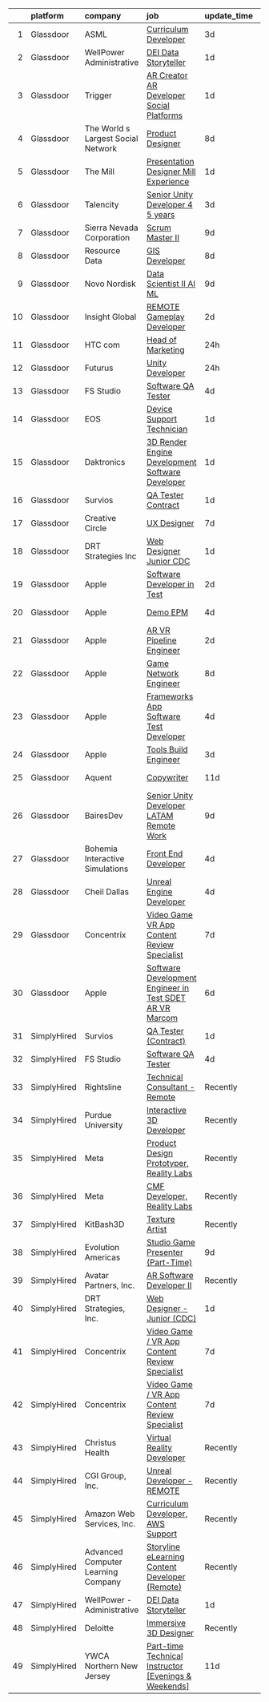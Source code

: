 

|    | platform    | company                            | job                                                                                                                                                                                                                                                                                                                                                                                                                                                                                                                                                                                                                                                                                                                                                                                                                                                                                                                                                                                                                                                                                                                                                                                                                                                                                                                                              | update_time   | location            |
|---:|:------------|:-----------------------------------|:-------------------------------------------------------------------------------------------------------------------------------------------------------------------------------------------------------------------------------------------------------------------------------------------------------------------------------------------------------------------------------------------------------------------------------------------------------------------------------------------------------------------------------------------------------------------------------------------------------------------------------------------------------------------------------------------------------------------------------------------------------------------------------------------------------------------------------------------------------------------------------------------------------------------------------------------------------------------------------------------------------------------------------------------------------------------------------------------------------------------------------------------------------------------------------------------------------------------------------------------------------------------------------------------------------------------------------------------------|:--------------|:--------------------|
|  1 | Glassdoor   | ASML                               | [Curriculum Developer](https://www.glassdoor.com/partner/jobListing.htm?pos=122&ao=1136043&s=58&guid=00000183925d2995be7b3446e2d16c25&src=GD_JOB_AD&t=SR&vt=w&cs=1_2599a7e1&cb=1664607922960&jobListingId=1008165316536&jrtk=3-0-1ge95qaduk62q801-1ge95qaehi9j9800-08cb8877ebc6b8d9-)                                                                                                                                                                                                                                                                                                                                                                                                                                                                                                                                                                                                                                                                                                                                                                                                                                                                                                                                                                                                                                                            | 3d            | San Diego, CA       |
|  2 | Glassdoor   | WellPower   Administrative         | [DEI Data Storyteller](https://www.glassdoor.com/partner/jobListing.htm?pos=127&ao=1136043&s=58&guid=00000183925d2995be7b3446e2d16c25&src=GD_JOB_AD&t=SR&vt=w&cs=1_10df0d38&cb=1664607922960&jobListingId=1008172201866&jrtk=3-0-1ge95qaduk62q801-1ge95qaehi9j9800-c588f392469b7379-)                                                                                                                                                                                                                                                                                                                                                                                                                                                                                                                                                                                                                                                                                                                                                                                                                                                                                                                                                                                                                                                            | 1d            | Denver, CO          |
|  3 | Glassdoor   | Trigger                            | [AR Creator   AR Developer   Social Platforms](https://www.glassdoor.com/partner/jobListing.htm?pos=126&ao=1136043&s=58&guid=00000183925d2995be7b3446e2d16c25&src=GD_JOB_AD&t=SR&vt=w&cs=1_9bc821ab&cb=1664607922960&jobListingId=1008172392484&jrtk=3-0-1ge95qaduk62q801-1ge95qaehi9j9800-abaecd6251b6fd39-)                                                                                                                                                                                                                                                                                                                                                                                                                                                                                                                                                                                                                                                                                                                                                                                                                                                                                                                                                                                                                                    | 1d            | Los Angeles, CA     |
|  4 | Glassdoor   | The World s Largest Social Network | [Product Designer](https://www.glassdoor.com/partner/jobListing.htm?pos=115&ao=1110586&s=58&guid=00000183925d2995be7b3446e2d16c25&src=GD_JOB_AD&t=SR&vt=w&ea=1&cs=1_ff76fb7c&cb=1664607922959&jobListingId=1008157140308&cpc=334ABAF5D42DC775&jrtk=3-0-1ge95qaduk62q801-1ge95qaehi9j9800-a642022dfeb55cc1--6NYlbfkN0DSgjPPcnEdvoK3uuxfISLALE6pB1FR7YSHOr_tSg5_QGIhoz_2VqUepdcKLBLI_zQiFb7Mv6_CEQhPFum4gfmwQGPCiITf2K0qQj9x0f8a78gVLpfAIjDbULdmdYtrCw4MXe3x5bVzwYaU3_5GrmGaOW1tZGcuO6Qp6i9ygVqII_-w5kJf1No_SAQu1xAe9ZjOW-GL8gbIPYDK4MnkgUJZlcvXkGc9KeHyVxew418tp-3lv2rORC1NvQDFoHefsMOZNrSI1zJpkfDQGD9UgRdWDPl6c5sbnNM36N5wmEBgb9fgu7zxG8s0Rbh2JAsvxpz5fJ0RjnmOUIvqQf68cu_8eMgzD9O37ZSBOdMZVJKIPOwIQyoI6wDTgFCCzYEDnivd6Bj1psIMGZsEKSNvRYgJUZ70upgzN4U0UB336wkc6r0YNUZdgDKDD_HnAtbZYobFzOYfP4bNkV4GnJa7pJbTWI5BqzxUbU3uqQRnRcmwmDmE1AjY-lSDuoYmVrILJnRVmUutafq1KOjoiWeQ56XZi3Dct0NqitJ3wYpbLUxHxKcn6x7ehYCd1UpMTG3LSSUjO3TE2jq2ew%3D%3D)                                                                                                                                                                                                                                                                                                                                                                                                          | 8d            | New York, NY        |
|  5 | Glassdoor   | The Mill                           | [Presentation Designer   Mill Experience](https://www.glassdoor.com/partner/jobListing.htm?pos=130&ao=1136043&s=58&guid=00000183925d2995be7b3446e2d16c25&src=GD_JOB_AD&t=SR&vt=w&ea=1&cs=1_782e0f5f&cb=1664607922961&jobListingId=1008172668412&jrtk=3-0-1ge95qaduk62q801-1ge95qaehi9j9800-e0d32e358b07bdc3-)                                                                                                                                                                                                                                                                                                                                                                                                                                                                                                                                                                                                                                                                                                                                                                                                                                                                                                                                                                                                                                    | 1d            | Los Angeles, CA     |
|  6 | Glassdoor   | Talencity                          | [Senior Unity Developer  4 5 years ](https://www.glassdoor.com/partner/jobListing.htm?pos=114&ao=1110586&s=58&guid=00000183925d2995be7b3446e2d16c25&src=GD_JOB_AD&t=SR&vt=w&ea=1&cs=1_42814a7c&cb=1664607922959&jobListingId=1008165622587&cpc=47CFDC01B3F81FAC&jrtk=3-0-1ge95qaduk62q801-1ge95qaehi9j9800-f91aa66d325fd2a9--6NYlbfkN0D4u546U1YX6_rhg3j5mXzoVucObIKHiqZ2RBy47oqhNqqWHv9L-2QkNNvxmmUvxZZMSzha3l35Jps4NpjxBhdZh5ZHpYF_5gIWAKmpLoLkTqq-0RNP0kxdPOauEfCJzPwaO81KRYDjdqckTni27waS-igk4_ObfgHiPFa_rc15ktpEB8TFSwh0pWAtD16v-Wo7WGDnEKPnviYL3nrGWA9mCNUvAQRg-FehxrSUg0QnAd-KzuOd4NZ37Bb9GUh_L9hnxfN5GmYElMAUJeala7D7TR40BEmoVsmLVJfCt-L-1_8wxtY2YEQzhgM1c6JV55owim43LmXyEn-Xmrjn-sb6MPgjKI40JGsgZnQfgJkN1ADSTZSfqh2kSFNw5M8oUqeX0DQz1I8BnCY7dwkJ13ZN7zmBgolwaGXwSFqM7kiToTzuxuBSfhNNOm2cDKHeSO3_diIXelyyQJSs8zr68kevr69l0aMCj9UKzq10q5YR38jpYH3dMmfLEUGkWhiJnsaQZ2zlMkdubq-9Jx_Hpc5bmTsMv-HiWXQ%3D)                                                                                                                                                                                                                                                                                                                                                                                                                                      | 3d            | Ontario, CA         |
|  7 | Glassdoor   | Sierra Nevada Corporation          | [Scrum Master II](https://www.glassdoor.com/partner/jobListing.htm?pos=111&ao=1110586&s=58&guid=00000183925d2995be7b3446e2d16c25&src=GD_JOB_AD&t=SR&vt=w&cs=1_f101b1c3&cb=1664607922958&jobListingId=1008154996305&cpc=8795CF9063CD573D&jrtk=3-0-1ge95qaduk62q801-1ge95qaehi9j9800-f42e35937e652211--6NYlbfkN0D62_JHbrgYxlviA7FwbPsL4TkqsqsoMMqCOTnkHNAsjFce8vIDdSOySZ44GhM1jDxShFFYd4psv6WW_tVpPkWnWPNs_07dqHV8xH5UzbeTe-AGzu1m-YXTLI3egcyEJxMfyETC53gmtxIdAEF8QwT1aXDDxnGzVXLOubyV3O5_dMQ6vb5VKj7EsVq0qGJbUSMkiAkSEhg-T2Q2GQGi-uxqE76W_rCX3r2UgNPUqJYg5cLuLaF6gBGbRMgzgU3qnJeO629cXOjgBpYI53qJnSipbsJLdeYWSimU0ta6okMx90b-MVxtiT2kCa_PCNCxsj0WHaBZdcyHBlK0C0bu3Cz63PF6sL9G9DITGp9r7L0_5C3mUMTl63k4zjgTT8K6sFfWIxb5EObbM9rekb3CQcATtG9Ga67czFnmdhEwMEYOtKWYblWUqc3OS4_nKaJmG_SYdzOODfwd-wjRCyIoguXVX0FSG5tJVsNh8NigDzB5wjKaRTCqK9IILXUO_juzeQ8K7Q8bWE_KCT1ML9XNbIxmXxF9CXM5fr0%3D)                                                                                                                                                                                                                                                                                                                                                                                                                                                              | 9d            | Centennial, CO      |
|  8 | Glassdoor   | Resource Data                      | [GIS Developer](https://www.glassdoor.com/partner/jobListing.htm?pos=107&ao=1110586&s=58&guid=00000183925d2995be7b3446e2d16c25&src=GD_JOB_AD&t=SR&vt=w&ea=1&cs=1_99ca80a3&cb=1664607922958&jobListingId=1008156409913&cpc=A0032DE20586B9BD&jrtk=3-0-1ge95qaduk62q801-1ge95qaehi9j9800-2eca3f03e7683f2d--6NYlbfkN0Dl7F8yQ3Mt_M0p4pEaeq_LOWEMcxAwOSX3iRAQq_Rxvk4JCbRY4mFoWp-vOhIcdrromiIp2nqw6_MTPQeX64telXdoQGJKsK2YpbAjw4gP4osxmYU-H3UjB-EMHtF2MIDykynp3y5a9aBAAQLWbfe5lbII1XyLkZv4uTXcK6AXfFgKkJYZHCsBlw-DbFbFh12BkZMOWrwvylCWEE62cdVh9xV2W0Up6lsPeW3e-QU4N6W5rXikb6jF0yELSUEIow4rwQ00fE-mSXPkkCLNiA-nAgMKTF6FdyAVgHIGP05yI-RQakYCUM4RLZwetA9lYNrhp8N3qpCwo1diAXEmqFDQIfAWnZ6wAJKKDnPjvnF_cyEysmMuGKuvObv3rJFQjgcmVMzvdXDy4kJW-BHJPmdbuVN6FIZJcRfX209Yh6Mchc-B4guH7GlD1eTVOUDtkfhFWad2jAlhFcj3_pzAqT4SJa1MCKVFT4c59up0g5k42FyJ8rmnqJbb)                                                                                                                                                                                                                                                                                                                                                                                                                                                                                                         | 8d            | Boise, ID           |
|  9 | Glassdoor   | Novo Nordisk                       | [Data Scientist II   AI ML](https://www.glassdoor.com/partner/jobListing.htm?pos=101&ao=1110586&s=58&guid=00000183925d2995be7b3446e2d16c25&src=GD_JOB_AD&t=SR&vt=w&cs=1_931135d9&cb=1664607922957&jobListingId=1008153659323&cpc=18E4F2D8CCA3E56E&jrtk=3-0-1ge95qaduk62q801-1ge95qaehi9j9800-44801c18404dd425--6NYlbfkN0CwTb2KBSy5XqLXEHj5_mYBmDWKOk7XTvk_LICJOppi7cB4B2F4ZeEB2sl2BCaugXZr-jv0zWdtjRBZnZkEZJA1bUP5pVVD0cOHUy30FzaI5j2oWcbAqe4zSyaZNpVKm0-FXZuVMM2xEq0c8FzIJb34NHVwcLHn4exgqXoyvrHMqw8JsBqHjzbQDGDUBj4P7I8A_LAhyq_sVZeuZ3XBShQlJWSc8DTp8UmG2AUdJyr8IIK-M2YPkoYmaY1GYCCmBa5Y9Ak55Qz02OJ-240Cz01ox3Py-wiRneAhg-GhoBiKoUKStWlCCxpO6VsRtsPWkdlhcig8398TkhT3-Nmm3eAyCLognZLQUhgC2rHNK6VnnQ2079PzAHqHUffVQGH1SNFqpW7ST4-_TXo9y-ZeXN3In1q5u8u8kR1_ix28VbFnRMUKf7NubbtKZrmb1v4nGZJuEcVU5p1yird3geH2VRlKVFFQHaVPjOi0AcoAHwNyfxNSJUKNx56lFt8CIkqzXGpK-7U_dR0DyubRtEATQeSYFw4Jtqa8UqoqnTcGnMPfGaz91gC0UXKQ5Mnt-lLXjWCkvT5zhMiEu-ry9AsbHz-NoavCZ7c4530iKcV47OPTX66iE3E5LwRavTuV409XzbUdi5gp7kwvS4RALHXvOnCo7114g9Q6XMu5sAhqiUl_tg%3D%3D)                                                                                                                                                                                                                                                                                                      | 9d            | Seattle, WA         |
| 10 | Glassdoor   | Insight Global                     | [REMOTE Gameplay Developer](https://www.glassdoor.com/partner/jobListing.htm?pos=113&ao=1110586&s=58&guid=00000183925d2995be7b3446e2d16c25&src=GD_JOB_AD&t=SR&vt=w&ea=1&cs=1_3cddf046&cb=1664607922959&jobListingId=1008168457782&cpc=2CAED5C921A5F994&jrtk=3-0-1ge95qaduk62q801-1ge95qaehi9j9800-724aa31baf88dd21--6NYlbfkN0BKkHZu3wF05EeDimN_p6sYpKCMArvwa95YdH7UpkaBCq4jyhlUym-tVPKEMJWJqtLxksf-DBlaaczPgWfS2-iTM1n5Ybs0JMZv6xYRBcra7sEVyztlrO39DjHWuojgbjENAACAbwGK6bEMdlf9uYbuBAXcl38heg5t9mdGr3mgm4pF-RhbUn78-nhwk5ip_yrh64ikTBiP_e8Mj_IPDQXUR4R_G_VdcbjunhcJcMMEMwsZjPXwtGA8IlEt0btaxmxTOBy79w7rI4nIv2gDtJ9Ghd92RzYxxDgdlDFNcf5afcc2-GbKtJyQgTfJWu2M9WVQBAPPqmGAN0sHiP63tlKao8H-t_CTZBCY4SL2wRfNizyy7NFid0UDYnwnFAnq16AYjQx3t3dNoQCXSgGgZ9XuGRM5IHPY6R8Ln2Yzw1R1o76NMtkTbP6ZkuG_qxtJVSa1kYthmHYwyYiKSDDiBmipYvnvGqQv3vzvK3-BaVVzC-uh30Mqlb4Qhf3LtMgjh6s7wRmiKr9zrQ%3D%3D)                                                                                                                                                                                                                                                                                                                                                                                                                                                                 | 2d            | Remote              |
| 11 | Glassdoor   | HTC com                            | [Head of Marketing](https://www.glassdoor.com/partner/jobListing.htm?pos=124&ao=1136043&s=58&guid=00000183925d2995be7b3446e2d16c25&src=GD_JOB_AD&t=SR&vt=w&ea=1&cs=1_f2760d30&cb=1664607922960&jobListingId=1008174532073&jrtk=3-0-1ge95qaduk62q801-1ge95qaehi9j9800-2a560c85c87abdc0-)                                                                                                                                                                                                                                                                                                                                                                                                                                                                                                                                                                                                                                                                                                                                                                                                                                                                                                                                                                                                                                                          | 24h           | Remote              |
| 12 | Glassdoor   | Futurus                            | [Unity Developer](https://www.glassdoor.com/partner/jobListing.htm?pos=118&ao=1136043&s=58&guid=00000183925d2995be7b3446e2d16c25&src=GD_JOB_AD&t=SR&vt=w&cs=1_8d454eb4&cb=1664607922959&jobListingId=1008175937981&jrtk=3-0-1ge95qaduk62q801-1ge95qaehi9j9800-3ccf8b1e031218d9-)                                                                                                                                                                                                                                                                                                                                                                                                                                                                                                                                                                                                                                                                                                                                                                                                                                                                                                                                                                                                                                                                 | 24h           | Atlanta, GA         |
| 13 | Glassdoor   | FS Studio                          | [Software QA Tester](https://www.glassdoor.com/partner/jobListing.htm?pos=117&ao=1136043&s=58&guid=00000183925d2995be7b3446e2d16c25&src=GD_JOB_AD&t=SR&vt=w&cs=1_5210e6f3&cb=1664607922959&jobListingId=1008163027946&jrtk=3-0-1ge95qaduk62q801-1ge95qaehi9j9800-d8f6a79973bcbbc7-)                                                                                                                                                                                                                                                                                                                                                                                                                                                                                                                                                                                                                                                                                                                                                                                                                                                                                                                                                                                                                                                              | 4d            | Remote              |
| 14 | Glassdoor   | EOS                                | [Device Support Technician](https://www.glassdoor.com/partner/jobListing.htm?pos=109&ao=1110586&s=58&guid=00000183925d2995be7b3446e2d16c25&src=GD_JOB_AD&t=SR&vt=w&ea=1&cs=1_457e2ab4&cb=1664607922958&jobListingId=1008171585415&cpc=32EE424DE2B657EB&jrtk=3-0-1ge95qaduk62q801-1ge95qaehi9j9800-453c53e6ea62177f--6NYlbfkN0CPuFK2nZOxfoNNJY0Pao8GxSWpION7uy0983NRRg9RKDewEfDB7qPLIZAMCI42lkcrPxyJkZELxqe_S4DL8srPmRsxV1hMJcoaJ1ytUxlYLXXponbxpAzm5RgFdncmvZq3RcxOQB9aQDrvhtAuLmvKpNCRVKGc3R9w6t-RL4Hbs3nFhke0BeUhqmvObwnV4OLthixBJW2-Cf53yXJ5Pw1RB3YeU7bc3ItbQOSr6zITHPZAN9pkAsi7YLD8mrU1eUBg9-xRa_8gYITEwPKmeMvNFSF1U_3kpVuggUzRmf3kxyV_xWB21TkZn01hHj9U7gvIUtyHNXPc7F6E1o1jEzb52etr9mMsgw6e-XlC9ch2BFasTYMLmn9vmRM23vSXO3QKwVcgcgG_NBEL_JwBPoihbIuP1Y6tVNff83waPk80GPi-yEX9XuIX5KBbQgUcwtbcR0STxxalEQ%3D%3D)                                                                                                                                                                                                                                                                                                                                                                                                                                                                                                                                 | 1d            | Burlingame, CA      |
| 15 | Glassdoor   | Daktronics                         | [3D Render Engine Development   Software Developer](https://www.glassdoor.com/partner/jobListing.htm?pos=103&ao=1110586&s=58&guid=00000183925d2995be7b3446e2d16c25&src=GD_JOB_AD&t=SR&vt=w&cs=1_8eefe811&cb=1664607922957&jobListingId=1008172231480&cpc=D2F1DE17EE1F43B9&jrtk=3-0-1ge95qaduk62q801-1ge95qaehi9j9800-554c4cbea47b8e6a--6NYlbfkN0A_5SANSmwsWPDqy3GvG9deaVP8tFsfGsIHOxfm-OxfSjJVOKqHHNaESpTauWMxt_0ZnTgKFeay6l6Wh1AQYfTFyZOkqWWWRKe8MJMZ-vvqqYGk2Kh-W5f4cvmmA6_5PJN7hP2GwjpwuacgIJImtjWSpNs9NiCxgxdE-p5UtqwSqL7MIo5KEMPmVFXJpIED1LuHnpUx55lS1oaj36RT8fSmcJBDLiNX6RVGhhEjD-RCahzw4-6KZhD_BC5pcyg38MGMRBHwurjLelqvIVsJPbeulfrnTdnf23q8UWm6ft7OW6Fq5PREc46IAaP2G9R6SOb8AkI8RXy7KA_qUr_WrAkHFv860vLad2_O6kWF_qMaMaNARRL13gLOhSs3HrnhYnFOFlhYwJBa21eKWn7-5bJtqaL75o5tSTu6StzH51wP6Z7E7ENZVnaw5pPPP5Z79kmM1lxKM8t-VZIF4aLjKy9Ht_QtFXT92cDJtmk-SCLIauDhIBE-6oPkwGf2HWTVSGviHZoqaaGL9MkOsrz5eIc7aA0xMlXDryLXxe8iBx0jpdArRQMSIuPxtsbyB59WEvA6PiNS2uZaTIuwxlnT8FYAysBziYgsWEEjfVgViL7-q5tAIO9Jsj9eUbgL_y0Zo6ZALPXz5KyS3g79DpT9Xvek4StmCds6bxYDx_5TCYeIfmQG_OnIG6TA_JJP6BNMgxIjUJUZR4-urDlEdAirLQVN0XBlU-YRBFOHfk4zAS8sH_r1SXglF1Ee)                                                                                                                                                                                                          | 1d            | Remote              |
| 16 | Glassdoor   | Survios                            | [QA Tester  Contract ](https://www.glassdoor.com/partner/jobListing.htm?pos=121&ao=1136043&s=58&guid=00000183925d2995be7b3446e2d16c25&src=GD_JOB_AD&t=SR&vt=w&ea=1&cs=1_d96fc9fb&cb=1664607922959&jobListingId=1008172186706&jrtk=3-0-1ge95qaduk62q801-1ge95qaehi9j9800-6b15e7a1e0d15c3a-)                                                                                                                                                                                                                                                                                                                                                                                                                                                                                                                                                                                                                                                                                                                                                                                                                                                                                                                                                                                                                                                       | 1d            | Marina del Rey, CA  |
| 17 | Glassdoor   | Creative Circle                    | [UX Designer](https://www.glassdoor.com/partner/jobListing.htm?pos=112&ao=1110586&s=58&guid=00000183925d2995be7b3446e2d16c25&src=GD_JOB_AD&t=SR&vt=w&cs=1_acb3a0b6&cb=1664607922958&jobListingId=1008158063137&cpc=0C139D4CAD5A6DB2&jrtk=3-0-1ge95qaduk62q801-1ge95qaehi9j9800-ec2e55de0a94811f--6NYlbfkN0BPwlZa85gbT4Q3XYQoU_uQn0Qmw9zd_9UNfmcwtqAVud1yvyq1Z4UAlx1bxhDUi3LLFLUld_1vJrumFSDvG6lUa_HJGwxAAUxa9p0M-jkeyeN6GzOqSmw-VWsVBukvyjroC-hZtCxh3oS8dg-fi22EeP_Rmk0_tnCQzpjzfP_qW2MqSbe-B5Tx34z5B_O_rAMHPezn0Cia0y3Xsw7AtyEXNc-wmi7at6ZWjB8UJhrdbqr184pdRS3-YU2s1LvwcdOwubgUoK5aXNImj_k9m_v2mp79oj_nGwRvKqcyyXFtv4D83xRuNV5oN7l2BZzlFC2ux0AeDOSygWk9kqK1nQzcoTKsR7Q9iEOpxorva7cSo1UIftPcnJyosAolEJLNSP7HxtRyGg_g4ZxzuxRAgss6k-pErR8BYZxDr_Pz7f4-veJd_oHMJmSIC-VmZXejjps9BI88fXIVwBixBA-7Jp5_sVkvnwpG5mpXN0A7hkw5CfKYISDQiTw52Rxqtqawo-5GK-JneEinwg%3D%3D)                                                                                                                                                                                                                                                                                                                                                                                                                                                                                    | 7d            | Los Angeles, CA     |
| 18 | Glassdoor   | DRT Strategies  Inc                | [Web Designer   Junior  CDC ](https://www.glassdoor.com/partner/jobListing.htm?pos=119&ao=1136043&s=58&guid=00000183925d2995be7b3446e2d16c25&src=GD_JOB_AD&t=SR&vt=w&ea=1&cs=1_efa35eca&cb=1664607922959&jobListingId=1008172109669&jrtk=3-0-1ge95qaduk62q801-1ge95qaehi9j9800-5ee42a531f4cdbb5-)                                                                                                                                                                                                                                                                                                                                                                                                                                                                                                                                                                                                                                                                                                                                                                                                                                                                                                                                                                                                                                                | 1d            | Remote              |
| 19 | Glassdoor   | Apple                              | [Software Developer in Test](https://www.glassdoor.com/partner/jobListing.htm?pos=102&ao=1110586&s=58&guid=00000183925d2995be7b3446e2d16c25&src=GD_JOB_AD&t=SR&vt=w&cs=1_806eae00&cb=1664607922957&jobListingId=1008167611662&cpc=AC285F3A3ECA6BB0&jrtk=3-0-1ge95qaduk62q801-1ge95qaehi9j9800-958a1a6347df90e8--6NYlbfkN0BvKrLyj5gPmtZO9T8euul8TCxuuKNOtzRJOomxnwSEodTz2Bc-sPZlbtkML8D-m4rGWus8ii_HvPhOCQhf0d2gkvPclVYs3hlEy2DKw3fVok-M3o6ncECEsLRkX44feOGnkddwJsvJPkJK0qCjUD5moKNuSx3rbp3jTbxaE7wFGe9LXIrBMKVAn2Z6pPScqYU0xw9sRukLWb9fbT9vW3ibuDAN4uUpc_9oTGRcHb_QQma8qqHl-zkjM4fELnDCUTFt2kXqVvxnROV6bwHJcyS4hCKr1D5ANkVnS9TVwBta_rebjHFrmAzl4rXnA2rAmGDIugjn55jVbdhlqFfiVcsamIkmfEH0ioIo2ZBBytMH_A1feEFJE7rflvH9bA4Zz2tIbRQBkNah1wdnCHUSoqXo7ylvnXE08tlXriF0DIRebrNfDkAegwCQzPQ11BntOo9TtFE8nWGMRb7uWOTKX4RiXFXATRnrxFI6glHMTJbqW38_tLKLqcPR7q8CzV8trW6SyJua2rbSkz2RxPbU71RveYY-Q49TZYog0EIEpj-LZqN5rD0cq7WMrwCfaAnzcD1KhefAMOtKOFW16fqO95gQAgXGZZhDUwt_-5my7FQ-1iLsLLmlRd1s8diyPrhgWk0Avzemt6n19I23lnm5B-5NOeGbUGpxH_pkPy6jjzkmdU_5di7LAcIQC_bgY8a0xkkb7o0dKvpFxVY7Ffn9caylxNlFt-8gv82v3RCdrehgrFfMazlQKeXc-e4avH-211FEe1fEibfBUtU9KOkKHXS-0z4l1cjKays2P1Ekc58SydGV7INIflNpeFyCiAiY5Q16qqPtiieYxBWekwNuU_y8O4sCbwwYXvT4fNgffxGaSdTc1wOf6j4VirFb6HRKOHWY0cV5mHfhKF0fJ1Kl7aRoG1xQaNZUFdxNgH3zUcfHG849e8rcH6yoPFZZUyuTOfeLi5Mn_P6jXDJXTpSOlEmo) | 2d            | Boulder, CO         |
| 20 | Glassdoor   | Apple                              | [Demo EPM](https://www.glassdoor.com/partner/jobListing.htm?pos=129&ao=1136043&s=58&guid=00000183925d2995be7b3446e2d16c25&src=GD_JOB_AD&t=SR&vt=w&cs=1_3c00f094&cb=1664607922960&jobListingId=1008164340985&jrtk=3-0-1ge95qaduk62q801-1ge95qaehi9j9800-928f6ec53de5403b-)                                                                                                                                                                                                                                                                                                                                                                                                                                                                                                                                                                                                                                                                                                                                                                                                                                                                                                                                                                                                                                                                        | 4d            | Cupertino, CA       |
| 21 | Glassdoor   | Apple                              | [AR VR Pipeline Engineer](https://www.glassdoor.com/partner/jobListing.htm?pos=105&ao=1110586&s=58&guid=00000183925d2995be7b3446e2d16c25&src=GD_JOB_AD&t=SR&vt=w&cs=1_86bb3dbb&cb=1664607922957&jobListingId=1008167611600&cpc=9908D8D4413DBB8A&jrtk=3-0-1ge95qaduk62q801-1ge95qaehi9j9800-7f07361192d5dd8a--6NYlbfkN0BvKrLyj5gPmtZO9T8euul8TCxuuKNOtzRJOomxnwSEodTz2Bc-sPZl1dBMH13w-jNdNQaFf-lF6kL1aEhJ4eiuAXTha0QvAvu907Z2VYn0VJoxU7cAlBZlFPS1G7aYLqrMAUepxkDoRYj5djL18fyLw83N7Y0s2ePHYzB0Wp7YoIAv07rczKGhUd6gbm834akgaZsvkPhwqokPMuJmb_epjJInYqEAKk1HYDnTeUBhFHnqH4xTtPF7tItuU4rLel5gdOWahD6hG0mprTJNtd9UVLPph_WmX09qyFjAc8pttuejfwYcLHDeZK1OYTF__vbq0lYYriOvo_Y-TtvMEh96EHEsm1FpxQEpaRTEekoxK1H2pdTvHL8L9EcVs-2fL1hyuZDQ73t8fSjb76QRQviSRS5VOqDNIhe93mkqFwzkitvlrxDf3JJOUikaEQbxIHnCKfHKqVH4b59ANAbrkUllZam_Qn1FFJxZoQ3vuIBNuKdvDmnI8Y30zURT8R0bjtDz69fPa9Sb5-Ltj2L65n1BfCBcUmyVvvfTDzeBHMikGlbw0UFK3O0GyBSVTOqc028G9sTsdPlksXgck_B4aeDhAxyQNoxaY3Do6mqxBNcqKEFgzbNgmXTcLIsWEmxr5sc3vOLq0ylUE_PY1y1fWgcO-efl19AB2XubMh8-BReUhj8BX-COI5ZMY8_x-yu8tyqvaPSd9ByfglZ_o8l_RRsZ4ce3T5OBgXDKthXr7d83e4k5PvnQZ3afDwrDWnAur9sj4_iFipeFGISbzZfx3WDRhu1Qr7esjpFv-RfgilfDJgOU4uEzFnD2PwIA_5_tdegEajOkCoNXfv-ecCwI05DfToeaxlLxaVonlnTmwswD1i_3D1iMS1HRGP8qYJVz4cB6MSPxaMKL6EtVcvNHfpga2_VkYWwciMjFDYVq98UE7EwSOqrKlL_uMTltMGgUG8SVSvYWyP6lqw%3D%3D)        | 2d            | Seattle, WA         |
| 22 | Glassdoor   | Apple                              | [Game Network Engineer](https://www.glassdoor.com/partner/jobListing.htm?pos=108&ao=1110586&s=58&guid=00000183925d2995be7b3446e2d16c25&src=GD_JOB_AD&t=SR&vt=w&cs=1_4de94d9c&cb=1664607922958&jobListingId=1008156058893&cpc=F41FEAB56D215062&jrtk=3-0-1ge95qaduk62q801-1ge95qaehi9j9800-da07dbd9cd8eb861--6NYlbfkN0BvKrLyj5gPmtZO9T8euul8TCxuuKNOtzRJOomxnwSEodTz2Bc-sPZl29JElYHfcoQU89pw0pukzvT-t3F7KnGwjHaCtH-zmtCsdadvtW-pabzNvxkP5wXNBXQIItjYzTFKU-rasdVWS5FS9BhI6fVw8vp1ZtLMDVeHaEF6UCNf-LdAYY14-sTLDSeJ-nJn0uPC2OPj65slHsm6silRlmzrBdtHgpnzz6LscJZvzGJT15UcVG--J-mS86ZIwKbj5QnPnMamQugUMLwlD6RX1iP7Z5dWfFzoNzsGceJU1JZRjKKiOvyHs4UsPBjz_mdc7AzmuJ0WwGk9jjiiKR-j_uTpcf_Syc0I0s9-1XQZafCEhKcJbhUPsuno0bIrk1e-FO0jVDxpLgMN9bxAmbun01VIEca9tFcF1cmkjviXnSRVFbytbPC4RZCDmDkZsVOaSKI4nfg3SHM388Syi2WohuUVSm-TEZSsf95pGmEJ26YpI2uunDJVmMfLAeQCoyWLUa4HvIEeCxLaFvGX8XuqX5GZMmmOh36nzUGSx1LVx0qxRBd1wzHL97yGI6wcXFDzXdBvYwehjUrl0NQvI2g_aKHbnjZaDYFwdIsYUOfmefteLmEpKpeq3qk-mrxkm8eCrMhL8wXlsaIkmQYvQowoUYhFCyG3LUhean8NUyqGzzyG-OdlB6W5UK7td3Z4AXrpANYNOxWhVxwrRgOkMRpcYSyR_oi9DT4rm4LBzcUkjzPikJpue0XZWzqqYlWPShgB2RPbvuh3O6XSCzXUgH-63_mWzfp_3F1W6oXje9ia2ffBGp5jTz7v7G8h4jI01wCvZgPDwKRLdj-FfmqBjqjfalVWht0RknFPPNbitn1GmhTfd_oqC7oZWsrk7Eb55gGuPwxL-0BjEx6kQJlElMZ1MhTOiqLi1EnqvckAH3Pqxubgatkr1BIzPE2qPwTwaFTKmIWMmf4dhPVPlQ%3D%3D)          | 8d            | Culver City, CA     |
| 23 | Glassdoor   | Apple                              | [Frameworks App Software Test Developer](https://www.glassdoor.com/partner/jobListing.htm?pos=125&ao=1136043&s=58&guid=00000183925d2995be7b3446e2d16c25&src=GD_JOB_AD&t=SR&vt=w&cs=1_dd27ea2c&cb=1664607922960&jobListingId=1008162387033&jrtk=3-0-1ge95qaduk62q801-1ge95qaehi9j9800-9c160936dd81f773-)                                                                                                                                                                                                                                                                                                                                                                                                                                                                                                                                                                                                                                                                                                                                                                                                                                                                                                                                                                                                                                          | 4d            | Cupertino, CA       |
| 24 | Glassdoor   | Apple                              | [Tools Build Engineer](https://www.glassdoor.com/partner/jobListing.htm?pos=106&ao=1110586&s=58&guid=00000183925d2995be7b3446e2d16c25&src=GD_JOB_AD&t=SR&vt=w&cs=1_a7fd7aa4&cb=1664607922958&jobListingId=1008164708846&cpc=F41FEAB56D215062&jrtk=3-0-1ge95qaduk62q801-1ge95qaehi9j9800-d05afd4cff3794b1--6NYlbfkN0BvKrLyj5gPmtZO9T8euul8TCxuuKNOtzRJOomxnwSEodTz2Bc-sPZlbtkML8D-m4qjDqsrGnfoqq7rWUQaQV6QE_PBUBYsT4fM9sAVvJDVer8dzoyf4iabhx_s3jcp3HhGg-8KIYoBd2gZR3O-1Ekq3HokKQ39KID90hQH7pIgdKb2CBkKYwpT57HqpPca3sh7VwXZAplfDFSGt_2idTp8uVAm7tSetRrQkG8qKLkx_UnLQDP9lPc-AZTXiGVfJSI_COZgcKzblhiD5863moXkfwM2ZIV76tr3pbmqwIxBNSwu2DpexDzGMFmP_xUFaCbRh9GG09g4UegGL_FKP5ZTEjzvg6tYqBFDKjFOmkoiQ4CB_07UzmPqsZmRyb13f0scEwywW_LCguylSuKDftjLLsTCPydVJgITJvpqiN5r8eDzqQRFvTp3x5WuwoUuUt7RyN9uFgciUpJg6ly74FZcn8ysG7FjUEv5UzMMt9doVnfkrR5ogvRiSj_M2ni1D7-acbibZRCOASJumi32M4KdzGai9vV7OpqPRctLRahinpJPVqkp77nveavM_OgX4q4FAY0Yf2p1MT1_tDS2O3OMgNIUntnGHOJ8cl785K32UZ43MvG9yubKVBiTrysMZUJUUKFTshiSETku9QXaqfcsrlEYMlKcWHpilYey-dVyAnKQX3UfddZdEUBn-u_4jPZPjhrcjuceaUUPPzkTk9NyeE9OYjx-CwSmP0cu6huVPilKJILZxWGstkQDk5Y5RKRGmc0bEIsgKNIzRZ1d4PzyVpaUq9uKoVN5sXAM53mOBxLeX39mRUuf8NRNxsobk3Vb_Y9SU0-UquNZW3bAN50PmX9n4Wk2TwsLkB3DhBRWuiHbdSnZviE_6FRz2rgHVXIZhLyWYjiJWeEmChEZF-JWs8V9PIUh3zphKrVQHVL4TtX0glkmE0024kKUpce6Syk%3D)                         | 3d            | Boulder, CO         |
| 25 | Glassdoor   | Aquent                             | [Copywriter](https://www.glassdoor.com/partner/jobListing.htm?pos=116&ao=1110586&s=58&guid=00000183925d2995be7b3446e2d16c25&src=GD_JOB_AD&t=SR&vt=w&cs=1_17090cc5&cb=1664607922959&jobListingId=1008149560635&cpc=3BA4CE39D5B5DEF5&jrtk=3-0-1ge95qaduk62q801-1ge95qaehi9j9800-44a054f2317c41df--6NYlbfkN0DMrcEu7yrtATojKJA7cEzGQ3FdRGWLh0CZQInL4ECGI9gD0Wolx9R2v-Aex0-GK04WQ_Gdw9peU0mJ74Nv9j4h28cknoma2wMlPK_alqmnYvYsHusEOmMEJtwcngNn3vniXk5FVQPyiqeSUbFz3Zt1lgg3jXbSIE0N80cjX2gMb0zW4ZoVxWVtXIx0k7gr07gWFYSp8KLD1bA101U50mzANa_n27m3FlCaPdxKx6LcKSN5nDBqGTTuprJwdEg75KkeX88D5nTdApwTHnYr1i9lWKOEbdw9DdWD0zb7erd26HVeHODItQd0syH25U2HNWtvmnU1gLRpgfvhYmUwTsTtlCHVqO1nBiZqF8rQ3rOV2dAZ9Tdc9FOeOFpnC4ZAWkAkLiTZLJpGCdnWPTv4YWacih-3VJKCeWbQjrUAEz996j8L94JgSKx4Vp2b3Sfv7fh1l3gg0gjYXQ%3D%3D)                                                                                                                                                                                                                                                                                                                                                                                                                                                                                                                                                     | 11d           | New York, NY        |
| 26 | Glassdoor   | BairesDev                          | [Senior Unity Developer  LATAM    Remote Work](https://www.glassdoor.com/partner/jobListing.htm?pos=110&ao=1110586&s=58&guid=00000183925d2995be7b3446e2d16c25&src=GD_JOB_AD&t=SR&vt=w&cs=1_b47efc2f&cb=1664607922958&jobListingId=1008153520027&cpc=2CAED5C921A5F994&jrtk=3-0-1ge95qaduk62q801-1ge95qaehi9j9800-d07b078a70677f47--6NYlbfkN0BfEGkshao4EhrCCf7LYqKO8VNtf9vkQrewuI3DmTR_-G3zJxSBeo1O-SB_lpKRvkPM-bPc5FhBWyuJIcxMxgpbjfTpubAlTTARQ0mMGAhamrq9Jn6fhAwDv_qRzdVcBFdMH9gkJbzgO1vp6CpfOGar4AMUZe6FO_fxm45CnFh9QbEi__AaZJFXbcf0CH0IPUcSQAOv0o1iFOyH55FyAGGaSgC6JgMbuiM2sDqsOkCj2Mgn8RieDjjHhIe73vwsPqSQtpwV8FGz2w2vaJxkOUS2Sy4hmGpRCoFSjweHdyneUhEGpSqnJTm3vFBfDHWYoVD0nQcq01s1fK_27I8OiyLPOe5Q1z9uwKy8h0wqtwjv0rZQrIh7La0O7q0pprNnbKE-6Nr4E8oN05ee2Cu-rD9zNk7o2My6nLJ8S71U31KnDMSMeSncQUxqzyQolNE-OsCWaycXg45qShTHJGlo6eLkr4w6QgMP9yFCqM3BvX_OYnQ2l8KddZQ0RiRWoNh5ntH_uuKux_kirAhyz-AieQLibt_cPMvbU3fI806qKBabI1X5kAzFeBHESwn21m1Y3YpX3fqO-n5ZLg%3D%3D)                                                                                                                                                                                                                                                                                                                                                                                   | 9d            | Colon, PA           |
| 27 | Glassdoor   | Bohemia Interactive Simulations    | [Front End Developer](https://www.glassdoor.com/partner/jobListing.htm?pos=120&ao=1136043&s=58&guid=00000183925d2995be7b3446e2d16c25&src=GD_JOB_AD&t=SR&vt=w&ea=1&cs=1_135dc2ad&cb=1664607922959&jobListingId=1008163413258&jrtk=3-0-1ge95qaduk62q801-1ge95qaehi9j9800-b833b04af9e62add-)                                                                                                                                                                                                                                                                                                                                                                                                                                                                                                                                                                                                                                                                                                                                                                                                                                                                                                                                                                                                                                                        | 4d            | Pittsburgh, PA      |
| 28 | Glassdoor   | Cheil Dallas                       | [Unreal Engine Developer](https://www.glassdoor.com/partner/jobListing.htm?pos=128&ao=1136043&s=58&guid=00000183925d2995be7b3446e2d16c25&src=GD_JOB_AD&t=SR&vt=w&ea=1&cs=1_a2f79c6e&cb=1664607922960&jobListingId=1008162394929&jrtk=3-0-1ge95qaduk62q801-1ge95qaehi9j9800-c96a3c45842c3012-)                                                                                                                                                                                                                                                                                                                                                                                                                                                                                                                                                                                                                                                                                                                                                                                                                                                                                                                                                                                                                                                    | 4d            | Plano, TX           |
| 29 | Glassdoor   | Concentrix                         | [Video Game   VR App Content Review Specialist](https://www.glassdoor.com/partner/jobListing.htm?pos=104&ao=1110586&s=58&guid=00000183925d2995be7b3446e2d16c25&src=GD_JOB_AD&t=SR&vt=w&cs=1_f89f1e5c&cb=1664607922957&jobListingId=1008158915479&cpc=149B3D5996025BBA&jrtk=3-0-1ge95qaduk62q801-1ge95qaehi9j9800-af2231bbabc3ff0d--6NYlbfkN0AfEUPYXw0LdueN7IxfiXmKnG2eWUG6Mty7tb9vZwqJ32hmgxHvAHuRYOGyZpBBgoIRxkaOZUJ3EmtDcSMT2kZPH57-ylIv3w57J8b2j7ue1Uxjs_bKZQmLQGCKv6xBmqF70FmTQfog_gTlht7vf7ME-NqeZenTSUjN85CBVEP95X7pG-d9e5mkJ4ZxkvjDoh8NmEQlza9QW8cFwxk10wWihX-uerEHmaziOxt2JRYxiac3q5uoUQiKrWVzewVFO2bQVeJ7-W9V3nY7WmDSgXx_skHhAPTgGQaVAVED71wrxcTRTMuZWZOQ0P2J4SY_yeluG9Mcs7I98GyPpBQ3Isjns76o2_50igGWuRnFYqRgtYQTnhgmjr6AylhTSunaplntibq4s7jNKwK4COSnJk5XzQ7BdDGmWVJmf1jYnXnvMnz2pC7t5GfcC1RLYFXPcateNYhLFGg8HcBbG5TofJgbm1gTMeVL3maF8bb9fhuClcN40FI1D7FjWKR41WpN-hCKFdFDLzpdIxsbHB5fhZxoVGvUdCGlWl2VeagCZr4K60tCW66wN-3DfAMPKzwVSzuLB5z-UohMeE6XFqnMUbn0qNPwVSpqV8grQRAy9W69JujLuhE6HNKfsv8_r4UZMrPjdHgyhi66Z7O3CTlGvW4lss0r16pIMT_CFXKr526aBA%3D%3D)                                                                                                                                                                                                                                                                                  | 7d            | Austin, TX          |
| 30 | Glassdoor   | Apple                              | [Software Development Engineer in Test  SDET    AR VR  Marcom](https://www.glassdoor.com/partner/jobListing.htm?pos=123&ao=1136043&s=58&guid=00000183925d2995be7b3446e2d16c25&src=GD_JOB_AD&t=SR&vt=w&cs=1_cde4a921&cb=1664607922960&jobListingId=1008160218719&jrtk=3-0-1ge95qaduk62q801-1ge95qaehi9j9800-1d9af8d5c2ddeb8c-)                                                                                                                                                                                                                                                                                                                                                                                                                                                                                                                                                                                                                                                                                                                                                                                                                                                                                                                                                                                                                    | 6d            | Cupertino, CA       |
| 31 | SimplyHired | Survios                            | [QA Tester (Contract)](https://www.simplyhired.com/job/ECocjhyejHQ0IfSKb2JPELogCDlHDZjPqRxAugLzHvAyy-Pd8YbI5Q?q=virtual+reality+developer)                                                                                                                                                                                                                                                                                                                                                                                                                                                                                                                                                                                                                                                                                                                                                                                                                                                                                                                                                                                                                                                                                                                                                                                                       | 1d            | Marina del Rey, CA  |
| 32 | SimplyHired | FS Studio                          | [Software QA Tester](https://www.simplyhired.com/job/QAQXAx63yRIPKb-azxDIuS9uyrQP2od16K-U4e2bJ82ivf1QUsZQbQ?q=virtual+reality+developer)                                                                                                                                                                                                                                                                                                                                                                                                                                                                                                                                                                                                                                                                                                                                                                                                                                                                                                                                                                                                                                                                                                                                                                                                         | 4d            | Remote              |
| 33 | SimplyHired | Rightsline                         | [Technical Consultant - Remote](https://www.simplyhired.com/job/O1YEjbT-OffG_BwZZLDDR_MXR4qqjlBM_OSXUD7ABebGyUjYRzDpOg?q=virtual+reality+developer)                                                                                                                                                                                                                                                                                                                                                                                                                                                                                                                                                                                                                                                                                                                                                                                                                                                                                                                                                                                                                                                                                                                                                                                              | Recently      | Los Angeles, CA     |
| 34 | SimplyHired | Purdue University                  | [Interactive 3D Developer](https://www.simplyhired.com/job/V76HiP4xnvRBBT6K-n3_Aj63UnWdSszyw3n14uNA9KGovlsslfuQvw?q=virtual+reality+developer)                                                                                                                                                                                                                                                                                                                                                                                                                                                                                                                                                                                                                                                                                                                                                                                                                                                                                                                                                                                                                                                                                                                                                                                                   | Recently      | Hammond, IN         |
| 35 | SimplyHired | Meta                               | [Product Design Prototyper, Reality Labs](https://www.simplyhired.com/job/lkOTPcNia0pfSnu5qZhalLtdRBC2pyU4dCjC0u0F9QTBc0yvPImRQQ?q=virtual+reality+developer)                                                                                                                                                                                                                                                                                                                                                                                                                                                                                                                                                                                                                                                                                                                                                                                                                                                                                                                                                                                                                                                                                                                                                                                    | Recently      | Remote +2 locations |
| 36 | SimplyHired | Meta                               | [CMF Developer, Reality Labs](https://www.simplyhired.com/job/9uq1o0UC6xYXTTSO0AdWtTM7F2_B9viayJnwGXId6zRJFA3H4xo8AA?q=virtual+reality+developer)                                                                                                                                                                                                                                                                                                                                                                                                                                                                                                                                                                                                                                                                                                                                                                                                                                                                                                                                                                                                                                                                                                                                                                                                | Recently      | Seattle, WA         |
| 37 | SimplyHired | KitBash3D                          | [Texture Artist](https://www.simplyhired.com/job/xtAgat3cY0eF9FdfetitB7G8XgYjgbBpuN3_oY7Shk-BaM_LK-D5Wg?q=virtual+reality+developer)                                                                                                                                                                                                                                                                                                                                                                                                                                                                                                                                                                                                                                                                                                                                                                                                                                                                                                                                                                                                                                                                                                                                                                                                             | Recently      | Remote              |
| 38 | SimplyHired | Evolution Americas                 | [Studio Game Presenter (Part-Time)](https://www.simplyhired.com/job/L4-fzYK9E7GCAzjdvlclZDCsEsilvfgT4yWwBqmfIzgx9Adx_3ng_Q?q=virtual+reality+developer)                                                                                                                                                                                                                                                                                                                                                                                                                                                                                                                                                                                                                                                                                                                                                                                                                                                                                                                                                                                                                                                                                                                                                                                          | 9d            | Fairfield, CT       |
| 39 | SimplyHired | Avatar Partners, Inc.              | [AR Software Developer II](https://www.simplyhired.com/job/UeNDfsvrvGKqJT2_CcRkXhDQimk6kBmqp97LV9GSoNPJsJtnaRbEsA?q=virtual+reality+developer)                                                                                                                                                                                                                                                                                                                                                                                                                                                                                                                                                                                                                                                                                                                                                                                                                                                                                                                                                                                                                                                                                                                                                                                                   | Recently      | Remote              |
| 40 | SimplyHired | DRT Strategies, Inc.               | [Web Designer - Junior (CDC)](https://www.simplyhired.com/job/t4rNrZ0uelhck-3KEkD7WiZMSagH7f-oPBXZ5HbYV6nK82mgCd9-xQ?q=virtual+reality+developer)                                                                                                                                                                                                                                                                                                                                                                                                                                                                                                                                                                                                                                                                                                                                                                                                                                                                                                                                                                                                                                                                                                                                                                                                | 1d            | Remote              |
| 41 | SimplyHired | Concentrix                         | [Video Game / VR App Content Review Specialist](https://www.simplyhired.com/job/CdL3PRnfwbjayrmEp8360T3kYdWmwBn85UxJpP97tqyLLB3ntvd7zw?q=virtual+reality+developer)                                                                                                                                                                                                                                                                                                                                                                                                                                                                                                                                                                                                                                                                                                                                                                                                                                                                                                                                                                                                                                                                                                                                                                              | 7d            | Austin, TX          |
| 42 | SimplyHired | Concentrix                         | [Video Game / VR App Content Review Specialist](https://www.simplyhired.com/job/CdL3PRnfwbjayrmEp8360T3kYdWmwBn85UxJpP97tqyLLB3ntvd7zw?q=virtual+reality+developer)                                                                                                                                                                                                                                                                                                                                                                                                                                                                                                                                                                                                                                                                                                                                                                                                                                                                                                                                                                                                                                                                                                                                                                              | 7d            | Austin, TX          |
| 43 | SimplyHired | Christus Health                    | [Virtual Reality Developer](https://www.simplyhired.com/job/2f_PtQgPRCUSDTbuKAE-pGVNrpMX5K1kf8b5QehmkvMx5zFbik2y9g?q=virtual+reality+developer)                                                                                                                                                                                                                                                                                                                                                                                                                                                                                                                                                                                                                                                                                                                                                                                                                                                                                                                                                                                                                                                                                                                                                                                                  | Recently      | Irving, TX          |
| 44 | SimplyHired | CGI Group, Inc.                    | [Unreal Developer - REMOTE](https://www.simplyhired.com/job/yfA-Wz7T_u5tpXPgc83dQVX2xRNEF5H55mI1oS1SWW4wl3Z9_LneFA?q=virtual+reality+developer)                                                                                                                                                                                                                                                                                                                                                                                                                                                                                                                                                                                                                                                                                                                                                                                                                                                                                                                                                                                                                                                                                                                                                                                                  | Recently      | Jacksonville, FL    |
| 45 | SimplyHired | Amazon Web Services, Inc.          | [Curriculum Developer, AWS Support](https://www.simplyhired.com/job/VJ2mxpB_C3RiZ9WEdGHt_L8L7tDgh2uUlbSQc1Inzt2mb5hjGzhRXQ?q=virtual+reality+developer)                                                                                                                                                                                                                                                                                                                                                                                                                                                                                                                                                                                                                                                                                                                                                                                                                                                                                                                                                                                                                                                                                                                                                                                          | Recently      | Remote              |
| 46 | SimplyHired | Advanced Computer Learning Company | [Storyline eLearning Content Developer (Remote)](https://www.simplyhired.com/job/yquvEbEGhacPc2oIwZ3Qa2c5z43nmQAW0BTGqJoykCIb88O-gTtobA?q=virtual+reality+developer)                                                                                                                                                                                                                                                                                                                                                                                                                                                                                                                                                                                                                                                                                                                                                                                                                                                                                                                                                                                                                                                                                                                                                                             | Recently      | Remote              |
| 47 | SimplyHired | WellPower - Administrative         | [DEI Data Storyteller](https://www.simplyhired.com/job/9iYxzsb0ujLjBmsypad6wB3F8pA65s5g3kZqfUosFOGkj1UsaENLrA?q=virtual+reality+developer)                                                                                                                                                                                                                                                                                                                                                                                                                                                                                                                                                                                                                                                                                                                                                                                                                                                                                                                                                                                                                                                                                                                                                                                                       | 1d            | Denver, CO          |
| 48 | SimplyHired | Deloitte                           | [Immersive 3D Designer](https://www.simplyhired.com/job/R2ZY8cy-gygPwS2tJ9C6HfOQOPfh2b5K1msDu1j9PZvEjZOcdGKh0g?q=virtual+reality+developer)                                                                                                                                                                                                                                                                                                                                                                                                                                                                                                                                                                                                                                                                                                                                                                                                                                                                                                                                                                                                                                                                                                                                                                                                      | Recently      | Arlington, TX       |
| 49 | SimplyHired | YWCA Northern New Jersey           | [Part-time Technical Instructor [Evenings & Weekends]](https://www.simplyhired.com/job/aHVREMHEfwGX3CuQ0OtlAYfIK-wy85uqeS-aLN2TxPmTLj7SGWPX7A?q=virtual+reality+developer)                                                                                                                                                                                                                                                                                                                                                                                                                                                                                                                                                                                                                                                                                                                                                                                                                                                                                                                                                                                                                                                                                                                                                                       | 11d           | Hackensack, NJ      |
